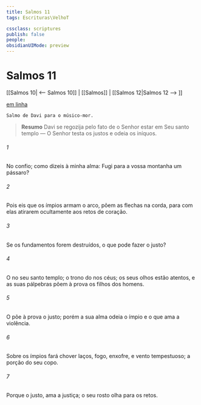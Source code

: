 ```yaml
---
title: Salmos 11
tags: Escrituras\VelhoT

cssclass: scriptures
publish: false
people:
obsidianUIMode: preview
---
```


# Salmos 11
[[Salmos 10| <-- Salmos 10]] | [[Salmos]] | [[Salmos 12|Salmos 12 --> ]]

[em linha](https://churchofjesuschrist.org/study/scriptures/ot/ps/11?lang=por)

```
Salmo de Davi para o músico-mor.
```

> __Resumo__
Davi se regozija pelo fato de o Senhor estar em Seu santo templo — O Senhor testa os justos e odeia os iníquos.

###### 1 
No  confio; como dizeis à minha alma: Fugi para a vossa montanha  um pássaro?

###### 2 
Pois eis que os ímpios armam o arco, põem as flechas na corda, para com elas atirarem ocultamente aos retos de coração.

###### 3 
Se os fundamentos forem destruídos, o que pode fazer o justo?

###### 4 
O   no seu santo templo; o trono do   nos céus; os seus olhos estão atentos, e as suas pálpebras põem à prova os filhos dos homens.

###### 5 
O  põe à prova o justo; porém a sua alma odeia o ímpio e o que ama a violência.

###### 6 
Sobre os ímpios fará chover laços, fogo, enxofre, e vento tempestuoso;  a porção do seu copo.

###### 7 
Porque o   justo,  ama a justiça; o seu rosto olha para os retos.

